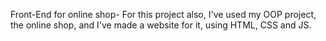 Front-End for online shop- For this project also, I've used my OOP project, the online shop, and I've made a website for it, using HTML, CSS and JS.
